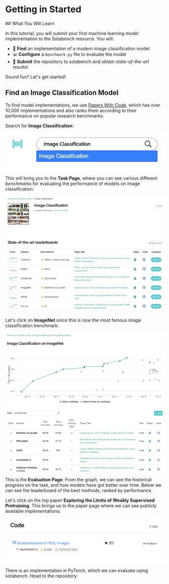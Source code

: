 # Getting in Started

## What You Will Learn

In this tutorial, you will submit your first machine learning model
implementation to the Sotabench resource. You will:

- 🔎 **Find** an implementation of a modern image classification model
- 📊 **Configure** a `benchmark.py` file to evaluate the model
- 🎉 **Submit** the repository to sotabench and obtain *state-of-the-art*
  results!

Sound fun? Let's get started!


## Find an Image Classification Model

To find model implementations, we use [Papers With Code](), which has over
10,000 implementations and also ranks them according to their performance on
popular research benchmarks.

Search for **Image Classification**:

![Search PWC](images/pwcsearch.png)

This will bring you to the **Task Page**, where you can see various different
*benchmarks* for evaluating the performance of models on image classification:

![Image Classification](images/image_classification.png)

Let's click on **ImageNet** since this is now the most famous image
classification benchmark:

![ImageNet](images/imagenet.png)

This is the **Evaluation Page**. From the graph, we can see the historical
progress on the task, and how models have got better over time. Below we can
see the leaderboard of the best methods, ranked by performance.

Let's click on the top paper **Exploring the Limits of Weakly Supervised
Pretraining**. This brings us to the paper page where we can see publicly
available implementations:

![Model Code](images/codeformodel.png)

There is an implementation in PyTorch, which we can evaluate using sotabench.
Head to the repository:
